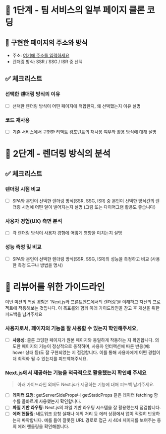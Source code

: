 # 🎨 1단계 - 팀 서비스의 일부 페이지 클론 코딩

## 🚀 구현한 페이지의 주소와 방식
- 주소: [여기에 주소를 입력하세요]()
- 렌더링 방식: SSR / SSG / ISR 중 선택

## ✅ 체크리스트

### 선택한 렌더링 방식의 이유
- [ ] 선택한 렌더링 방식이 어떤 페이지에 적합한지, 왜 선택했는지 이유 설명

### 코드 재사용
- [ ] 기존 서비스에서 구현한 리액트 컴포넌트의 재사용 여부와 활용 방식에 대해 설명


# 🧐 2단계 - 렌더링 방식의 분석

## ✅ 체크리스트

### 렌더링 시점 비교
- [ ] SPA와 본인이 선택한 렌더링 방식(SSR, SSG, ISR) 중 본인이 선택한 방식간의 렌더링 시점에 어떤 일이 벌어지는지 설명 (그림 또는 다이어그램 활용도 좋습니다)

### 사용자 경험(UX) 측면 분석
- [ ] 각 렌더링 방식이 사용자 경험에 어떻게 영향을 미치는지 설명

### 성능 측정 및 비교
- [ ] SPA와 본인이 선택한 렌더링 방식(SSR, SSG, ISR)의 성능을 측정하고 비교 (사용한 측정 도구나 방법을 명시)

# 📝 리뷰어를 위한 가이드라인
이번 미션의 핵심 경험은 'Next.js와 프론트엔드에서의 렌더링'을 이해하고 자신의 프로젝트에 적용해보는 것입니다. 이 목표를와 함께 아래 가이드라인을 참고 후 개선을 위한 피드백을 남겨주세요

### 사용자로서, 페이지의 기능을 잘 사용할 수 있는지 학인해주세요,
- [ ] **사용성**: 클론 코딩한 페이지가 원본 페이지와 동일하게 작동하는 지 확인합니다. 의도한 페이지의 기능이 정상적으로 동작하며, 사용자 인터랙션에 따른 반응(예: hover 상태 등)도 잘 구현되었는 지 점검합니다. 이를 통해 사용자에게 어떤 경험이 더 최적화 될 수 있는지를 피드백해주세요.

### Next.js에서 제공하는 기능을 적극적으로 활용했는지 확인해 주세요 
> 아래 가이드라인 외에도 Next.js가 제공하는 기능에 대해 피드백 남겨주세요.
- [ ] **데이터 요청**: getServerSideProps나 getStaticProps 같은 데이터 fetching 함수를 올바르게 사용했는지 확인합니다.
- [ ] **파일 기반 라우팅**: Next.js의 파일 기반 라우팅 시스템을 잘 활용했는지 점검합니다.
- [ ] **에러 핸들링**: 네트워크 요청 실패나 예외 처리 등 에러 상황에서 앱이 적절히 반응하는지 파악합니다. 예를 들어 잘못된 URL 경로로 접근 시 404 페이지를 보여주는 등의 에러 핸들링을 확인해봅니다.
